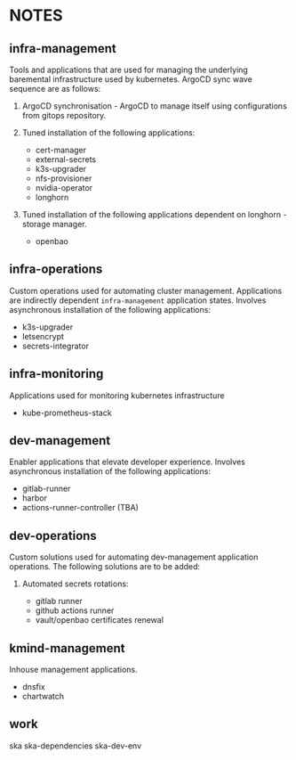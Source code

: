 # NOTES

## infra-management

Tools and applications that are used for managing the underlying baremental infrastructure used by kubernetes.
ArgoCD sync wave sequence are as follows:

1. ArgoCD synchronisation - ArgoCD to manage itself using configurations from gitops repository.
2. Tuned installation of the following applications:

    - cert-manager
    - external-secrets
    - k3s-upgrader
    - nfs-provisioner
    - nvidia-operator
    - longhorn

3. Tuned installation of the following applications dependent on longhorn - storage manager.

    - openbao

## infra-operations

Custom operations used for automating cluster management. Applications are indirectly dependent `infra-management` application states.
Involves asynchronous installation of the following applications:

- k3s-upgrader
- letsencrypt
- secrets-integrator

## infra-monitoring

Applications used for monitoring kubernetes infrastructure

- kube-prometheus-stack

## dev-management

Enabler applications that elevate developer experience.
Involves asynchronous installation of the following applications:

- gitlab-runner
- harbor
- actions-runner-controller (TBA)

## dev-operations

Custom solutions used for automating dev-management application operations.
The following solutions are to be added:

1. Automated secrets rotations:

    - gitlab runner
    - github actions runner
    - vault/openbao certificates renewal

## kmind-management

Inhouse management applications.

- dnsfix
- chartwatch

## work

ska
    ska-dependencies
    ska-dev-env